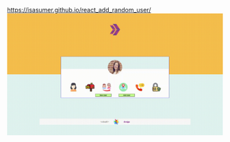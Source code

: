 https://isasumer.github.io/react_add_random_user/
![alt-text](https://github.com/isasumer/react_add_random_user/blob/main/src/assets/screen-capture%20(1).gif)

